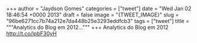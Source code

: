 
+++
author = "Jaydson Gomes"
categories = ["tweet"]
date = "Wed Jan 02 18:46:54 +0000 2013"
draft = false
image = "{TWEET_IMAGE}"
slug = "96be6271cc7b74a212e7da448b25e3293eddfcb3"
tags = ["tweet"]
title = """Analytics do Blog em 2012..."""
+++
Analytics do Blog em 2012 http://t.co/lpbF30yH
